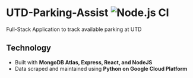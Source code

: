 # UTD-Parking-Assist ![Node.js CI](https://github.com/lusterane/UTD-Parking-Assist/workflows/Node.js%20CI/badge.svg?branch=master)

Full-Stack Application to track available parking at UTD

## Technology

-   Built with <b>MongoDB Atlas, Express, React, and NodeJS</b>
-   Data scraped and maintained using <b>Python on Google Cloud Platform</b>
